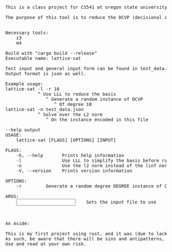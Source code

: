 <pre>
This is a class project for CS541 at oregon state university.

The purpose of this tool is to reduce the DCVP (decisional closest vector problem) to the SMT (satifiable modulo theories) problem and solve it using an SMT solver.


Necessary tools:
    z3
    m4

Build with "cargo build --release"
Executable name: lattice-sat

Test input and general input form can be found in test_data.json
Output format is json as well.

Example usage:
lattice-sat -l -r 10
            ^ Use LLL to reduce the basis
               ^ Generate a random instance of DCVP
                  ^ Of degree 10
lattice-sat -n test_data.json
            ^ Solve over the L2 norm
               ^ On the instance encoded in this file

--help output
USAGE:
    lattice-sat [FLAGS] [OPTIONS] [INPUT]

FLAGS:
    -h, --help       Prints help information
    -l               Use LLL to simplify the basis before running
    -n               Use the l2 norm instead of the linf norm
    -V, --version    Prints version information

OPTIONS:
    -r <DEGREE>        Generate a random degree DEGREE instance of CVP

ARGS:
    <INPUT>    Sets the input file to use



An Aside:

This is my first project using rust, and it was (due to lack of foresight) done in a rushed timeframe. 
As such, be aware that there will be sins and antipatterns, lack of generics, and unsafe code. 
Use and read at your own risk.
</pre>
